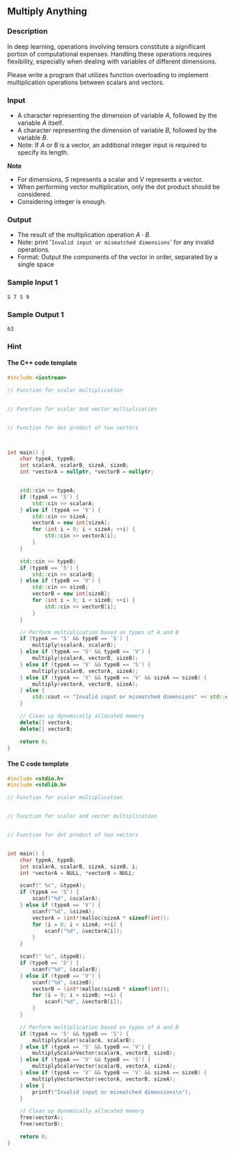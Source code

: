 ## Multiply Anything

### Description

In deep learning, operations involving tensors constitute a significant portion of computational expenses. Handling these operations requires flexibility, especially when dealing with variables of different dimensions.

Please write a program that utilizes function overloading to implement multiplication operations between scalars and vectors.

### Input

- A character representing the dimension of variable $A$, followed by the variable  $A$ itself.
- A character representing the dimension of variable $B$, followed by the variable $B$.
- Note: If $A$ or $B$ is a vector, an additional integer input is required to specify its length.

**Note**

- For dimensions, $S$ represents a scalar and $V$ represents a vector.
- When performing vector multiplication, only the dot product should be considered.
- Considering integer is enough.

### Output

- The result of the multiplication operation $A⋅B$.
- Note: print '`Invalid input or mismatched dimensions`' for any invalid operations.
- Format: Output the components of the vector in order, separated by a single space

### Sample Input 1 

```
S 7 S 9
```

### Sample Output 1

```
63
```

### Hint

#### The C++ code template

```CPP
#include <iostream>

// Function for scalar multiplication


// Function for scalar and vector multiplication


// Function for dot product of two vectors



int main() {
    char typeA, typeB;
    int scalarA, scalarB, sizeA, sizeB;
    int *vectorA = nullptr, *vectorB = nullptr;


    std::cin >> typeA;
    if (typeA == 'S') {
        std::cin >> scalarA;
    } else if (typeA == 'V') {
        std::cin >> sizeA;
        vectorA = new int[sizeA];
        for (int i = 0; i < sizeA; ++i) {
            std::cin >> vectorA[i];
        }
    }

    std::cin >> typeB;
    if (typeB == 'S') {
        std::cin >> scalarB;
    } else if (typeB == 'V') {
        std::cin >> sizeB;
        vectorB = new int[sizeB];
        for (int i = 0; i < sizeB; ++i) {
            std::cin >> vectorB[i];
        }
    }

    // Perform multiplication based on types of A and B
    if (typeA == 'S' && typeB == 'S') {
        multiply(scalarA, scalarB);
    } else if (typeA == 'S' && typeB == 'V') {
        multiply(scalarA, vectorB, sizeB);
    } else if (typeA == 'V' && typeB == 'S') {
        multiply(scalarB, vectorA, sizeA);
    } else if (typeA == 'V' && typeB == 'V' && sizeA == sizeB) {
        multiply(vectorA, vectorB, sizeA);
    } else {
        std::cout << "Invalid input or mismatched dimensions" << std::endl;
    }

    // Clean up dynamically allocated memory
    delete[] vectorA;
    delete[] vectorB;

    return 0;
}
```

#### The C code template

```C
#include <stdio.h>
#include <stdlib.h>

// Function for scalar multiplication


// Function for scalar and vector multiplication


// Function for dot product of two vectors


int main() {
    char typeA, typeB;
    int scalarA, scalarB, sizeA, sizeB, i;
    int *vectorA = NULL, *vectorB = NULL;

    scanf(" %c", &typeA);
    if (typeA == 'S') {
        scanf("%d", &scalarA);
    } else if (typeA == 'V') {
        scanf("%d", &sizeA);
        vectorA = (int*)malloc(sizeA * sizeof(int));
        for (i = 0; i < sizeA; ++i) {
            scanf("%d", &vectorA[i]);
        }
    }

    scanf(" %c", &typeB);
    if (typeB == 'S') {
        scanf("%d", &scalarB);
    } else if (typeB == 'V') {
        scanf("%d", &sizeB);
        vectorB = (int*)malloc(sizeB * sizeof(int));
        for (i = 0; i < sizeB; ++i) {
            scanf("%d", &vectorB[i]);
        }
    }

    // Perform multiplication based on types of A and B
    if (typeA == 'S' && typeB == 'S') {
        multiplyScalar(scalarA, scalarB);
    } else if (typeA == 'S' && typeB == 'V') {
        multiplyScalarVector(scalarA, vectorB, sizeB);
    } else if (typeA == 'V' && typeB == 'S') {
        multiplyScalarVector(scalarB, vectorA, sizeA);
    } else if (typeA == 'V' && typeB == 'V' && sizeA == sizeB) {
        multiplyVectorVector(vectorA, vectorB, sizeA);
    } else {
        printf("Invalid input or mismatched dimensions\n");
    }

    // Clean up dynamically allocated memory
    free(vectorA);
    free(vectorB);

    return 0;
}
```